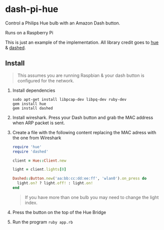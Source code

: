 # dash-pi-hue

Control a Philips Hue bulb with an Amazon Dash button.

Runs on a Raspberry Pi

This is just an example of the implementation. All library credit goes to [hue](https://github.com/soffes/hue) & [dashed](https://github.com/kenyonj/dashed).

## Install

> This assumes you are running Raspbian & your dash button is configured for the network.

1. Install dependencies

    ```
    sudo apt-get install libpcap-dev libpq-dev ruby-dev
    gem install hue
    gem install dashed
    ```

2. Install wireshark. Press your Dash button and grab the MAC address when ARP packet is sent.

3. Create a file with the following content replacing the MAC adress with the one from Wireshark

    ```ruby
    require 'hue'
    require 'dashed'

    client = Hue::Client.new

    light = client.lights[0]

    Dashed::Button.new('aa:bb:cc:dd:ee:ff', 'wlan0').on_press do
      light.on? ? light.off! : light.on!
    end
    ```

    > If you have more than one bulb you may need to change the light index.

4. Press the button on the top of the Hue Bridge

5. Run the program `ruby app.rb`

